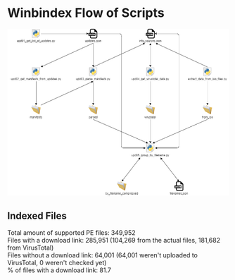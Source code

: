 # Winbindex Flow of Scripts

![winbindex-scripts-flow.png](winbindex-scripts-flow.png)

## Indexed Files

<!--FileStats-->
Total amount of supported PE files: 349,952  
Files with a download link: 285,951 (104,269 from the actual files, 181,682 from VirusTotal)  
Files without a download link: 64,001 (64,001 weren't uploaded to VirusTotal, 0 weren't checked yet)  
% of files with a download link: 81.7  
<!--/FileStats-->
